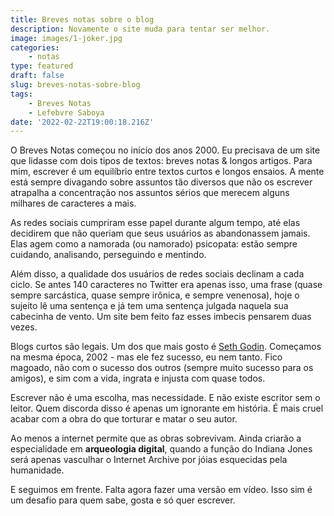 ```yaml
---
title: Breves notas sobre o blog
description: Novamente o site muda para tentar ser melhor.
image: images/1-joker.jpg
categories:
    - notas
type: featured
draft: false
slug: breves-notas-sobre-blog
tags:
    - Breves Notas
    - Lefebvre Saboya
date: '2022-02-22T19:00:18.216Z'
---
```


O Breves Notas começou no início dos anos 2000. Eu precisava de um site que lidasse com dois tipos de textos: breves notas & longos artigos. Para mim, escrever é um equilíbrio entre textos curtos e longos ensaios. A mente está sempre divagando sobre assuntos tão diversos que não os escrever atrapalha a concentração nos assuntos sérios que merecem alguns milhares de caracteres a mais.

As redes sociais cumpriram esse papel durante algum tempo, até elas decidirem que não queriam que seus usuários as abandonassem jamais. Elas agem como a namorada (ou namorado) psicopata: estão sempre cuidando, analisando, perseguindo e mentindo. 

Além disso, a qualidade dos usuários de redes sociais declinam a cada ciclo. Se antes 140 caracteres no Twitter era apenas isso, uma frase (quase sempre sarcástica, quase sempre irônica, e sempre venenosa), hoje o sujeito lê uma sentença e já tem uma sentença julgada naquela sua cabecinha de vento. Um site bem feito faz esses imbecis pensarem duas vezes.

Blogs curtos são legais. Um dos que mais gosto é [Seth Godin](https://seths.blog/). Começamos na mesma época, 2002 - mas ele fez sucesso, eu nem tanto. Fico magoado, não com o sucesso dos outros (sempre muito sucesso para os amigos), e sim com a vida, ingrata e injusta com quase todos. 

Escrever não é uma escolha, mas necessidade. E não existe escritor sem o leitor. Quem discorda disso é apenas um ignorante em história. É mais cruel acabar com a obra do que torturar e matar o seu autor. 

Ao menos a internet permite que as obras sobrevivam. Ainda criarão a especialidade em **arqueologia digital**, quando a função do Indiana Jones será apenas vasculhar o Internet Archive por jóias esquecidas pela humanidade. 

E seguimos em frente. Falta agora fazer uma versão em vídeo. Isso sim é um desafio para quem sabe, gosta e só quer escrever. 
